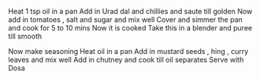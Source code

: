 Heat 1 tsp oil in a pan
Add in Urad dal and chillies and saute till golden
Now add in tomatoes , salt and sugar and mix well
Cover and simmer the pan and cook for 5 to 10 mins
Now it is cooked
Take this in a blender and puree till smooth

Now make seasoning
Heat oil in a pan
Add in mustard seeds , hing , curry leaves and mix well
Add in chutney and cook till oil separates
Serve with Dosa